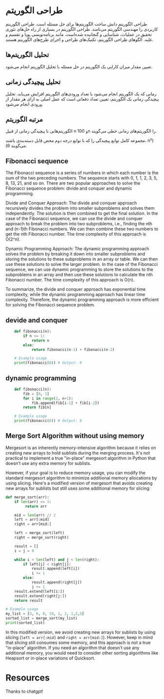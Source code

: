 # طراحی الگوریتم
طراحی الگوریتم دانش ساخت الگوریتم‌ها برای حل مسئله ‌است. طراحی الگوریتم کاربردی را مهندسی الگوریتم می‌نامند. طراحی الگوریتم در بسیاری از راه حل‌های تئوری تحقیق در عملیات، شناسایی و گنجانیده شده‌است، مانند برنامه‌نویسی پویا و تقسیم و غلبه. الگوهای طراحی الگوریتم، تکنیک‌های طراحی و اجرای طرح‌های الگوریتم هستند.

## تحلیل الگوریتم‌ها
تعیین مقدار میزان کارایی یک الگوریتم در حل مسئله با تحلیل الگوریتم انجام می‌شود. 

## تحلیل پیچیدگی زمانی
زمانی که یک الگوریتم انجام می‌شود با تعداد ورودی‌های الگوریتم افزایش می‌یابد.
تحلیل پیچیدگی زمانی یک الگوریتم، تعیین تعداد دفعاتی است که عمل اصلی به ازای هر مقدار از ورودی انجام می‌شود. 


## مرتبه الگوریتم
الگوریتم‌هایی با پیچیدگی زمانی از قبیل n و 100n را الگوریتم‌های زمانی خطی می‌گویند.

مجموعه کامل توابع پیچیدگی را که با توابع درجه دوم محض قابل دسته‌بندی باشند، n²) (θ می‌گویند. 

## Fibonacci sequence 
The Fibonacci sequence is a series of numbers in which each number is the sum of the two preceding numbers. The sequence starts with 0, 1, 1, 2, 3, 5, 8, 13, 21, and so on. There are two popular approaches to solve the Fibonacci sequence problem: divide and conquer and dynamic programming.

Divide and Conquer Approach:
The divide and conquer approach recursively divides the problem into smaller subproblems and solves them independently. The solution is then combined to get the final solution. In the case of the Fibonacci sequence, we can use the divide and conquer approach to break the problem into two subproblems, i.e., finding the nth and (n-1)th Fibonacci numbers. We can then combine these two numbers to get the nth Fibonacci number. The time complexity of this approach is O(2^n).

Dynamic Programming Approach:
The dynamic programming approach solves the problem by breaking it down into smaller subproblems and storing the solutions to these subproblems in an array or table. We can then use these solutions to solve the larger problem. In the case of the Fibonacci sequence, we can use dynamic programming to store the solutions to the subproblems in an array and then use these solutions to calculate the nth Fibonacci number. The time complexity of this approach is O(n).

To summarize, the divide and conquer approach has exponential time complexity, while the dynamic programming approach has linear time complexity. Therefore, the dynamic programming approach is more efficient for solving the Fibonacci sequence problem.



## devide and conquer
```python
    def fibonacci(n):
        if n <= 1:
            return n
        else:
            return fibonacci(n-1) + fibonacci(n-2)

    # Example usage
    print(fibonacci(6)) # Output: 8
```

## dynamic programming 
```python
    def fibonacci(n):
        fib = [0, 1]
        for i in range(2, n+1):
            fib.append(fib[i-1] + fib[i-2])
        return fib[n]

    # Example usage
    print(fibonacci(6)) # Output: 8
```
## Merge Sort Algorithm without using memory
Mergesort is an inherently memory-intensive algorithm because it relies on creating new arrays to hold sublists during the merging process. It's not practical to implement a true "in-place" mergesort algorithm in Python that doesn't use any extra memory for sublists.

However, if your goal is to reduce memory usage, you can modify the standard mergesort algorithm to minimize additional memory allocations by using slicing. Here's a modified version of mergesort that avoids creating new arrays for sublists but still uses some additional memory for slicing:

```python
def merge_sort(arr):
    if len(arr) <= 1:
         return arr

    mid = len(arr) // 2
    left = arr[:mid]
    right = arr[mid:]

    left = merge_sort(left)
    right = merge_sort(right)

    result = []
    i = j = 0

    while i < len(left) and j < len(right):
        if left[i] < right[j]:
            result.append(left[i])
            i += 1
        else:
            result.append(right[j])
            j += 1
    result.extend(left[i:])
    result.extend(right[j:])
    return result

# Example usage
my_list = [3, 6, 8, 10, 1, 2, 1,2,5]
sorted_list = merge_sort(my_list)
print(sorted_list)
```

In this modified version, we avoid creating new arrays for sublists by using slicing (`left = arr[:mid]` and `right = arr[mid:]`). However, keep in mind that slicing still consumes some memory, and this approach is not a true "in-place" algorithm. If you need an algorithm that doesn't use any additional memory, you would need to consider other sorting algorithms like Heapsort or in-place variations of Quicksort.



# Resources

Thanks to chatgpt!